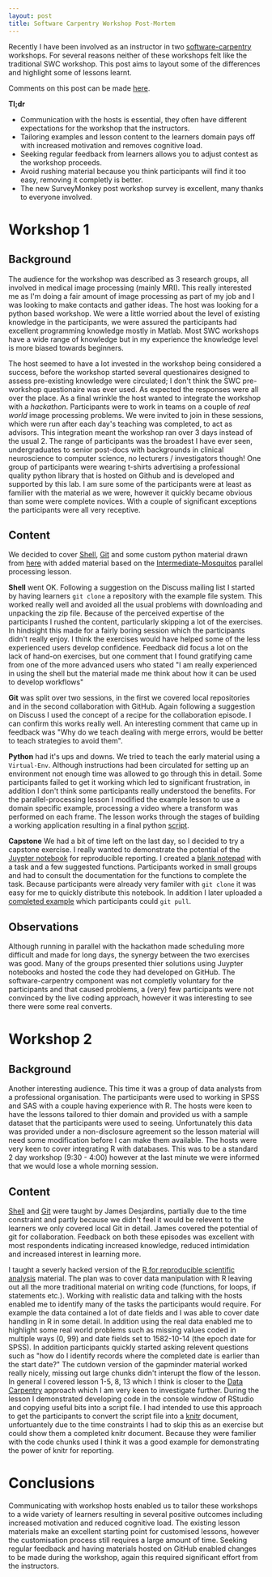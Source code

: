 ```yaml
---
layout: post
title: Software Carpentry Workshop Post-Mortem
---
```


Recently I have been involved as an instructor in two [software-carpentry](http://www.software-carpentry.org) workshops. For several reasons neither of these workshops felt like the traditional SWC workshop. This post aims to layout some of the differences and highlight some of lessons learnt.

Comments on this post can be made [here](https://github.com/tomwright01/tomwright01.github.io/blob/gh-pages/_posts/2016-06-28-swc-mcgill-mpac.md).

**Tl;dr**
* Communication with the hosts is essential, they often have different expectations for the workshop that the instructors.
* Tailoring examples and lesson content to the learners domain pays off with increased motivation and removes cognitive load.
* Seeking regular feedback from learners allows you to adjust contest as the workshop proceeds.
* Avoid rushing material because you think participants will find it too easy, removing it completly is better.
* The new SurveyMonkey post workshop survey is excellent, many thanks to everyone involved.

# Workshop 1

## Background

The audience for the workshop was described as 3 research groups, all involved in medical image processing (mainly MRI). This really interested me as I'm doing a fair amount of image processing as part of my job and I was looking to make contacts and gather ideas. The host was looking for a python based workshop. We were a little worried about the level of existing knowledge in the participants, we were assured the participants had excellent programming knowledge mostly in Matlab. Most SWC workshops have a wide range of knowledge but in my experience the knowledge level is more biased towards beginners.

The host seemed to have a lot invested in the workshop being considered a success, before the workshop started several questionaires designed to assess pre-existing knowledge were circulated; I don't think the SWC pre-workshop questionaire was ever used. As expected the responses were all over the place.
As a final wrinkle the host wanted to integrate the workshop with a _hackathon_. Participants were to work in teams on a couple of _real world_ image processing problems. We were invited to join in these sessions, which were run after each day's teaching was completed, to act as advisors. This integration meant the workshop ran over 3 days instead of the usual 2.
The range of participants was the broadest I have ever seen, undergraduates to senior post-docs with backgrounds in clinical neuroscience to computer science, no lecturers / investigators though! One group of participants were wearing t-shirts advertising a professional quality python library that is hosted on Github and is developed and supported by this lab.
I am sure some of the participants were at least as familier with the material as we were, however it quickly became obvious than some were complete novices. With a couple of significant exceptions the participants were all very receptive.

## Content

We decided to cover [Shell](http://swcarpentry.github.io/shell-novice), [Git](http://swcarpentry.github.io/git-novice) and some custom python material drawn from [here](https://paris-swc.github.io/advanced-numpy-lesson/) with added material based on the [Intermediate-Mosquitos](https://swcarpentry.github.io/python-intermediate-mosquitoes/) parallel processing lesson.

**Shell** went OK. Following a suggestion on the Discuss mailing list I started by having learners `git clone` a repository with the example file system. This worked really well and avoided all the usual problems with downloading and unpacking the zip file. Because of the perceived expertise of the participants I rushed the content, particularly skipping a lot of the exercises. In hindsight this made for a fairly boring session which the participants didn't really enjoy. I think the exercises would have helped some of the less experienced users develop confidence. Feedback did focus a lot on the lack of hand-on exercises, but one comment that I found gratifying came from one of the more advanced users who stated "I am really experienced in using the shell but the material made me think about how it can be used to develop workflows"

**Git** was split over two sessions, in the first we covered local repositories and in the second collaboration with GitHub. Again following a suggestion on Discuss I used the concept of a recipe for the collaboration episode. I can confirm this works really well. An interesting comment that came up in feedback was "Why do we teach dealing with merge errors, would be better to teach strategies to avoid them".

**Python** had it's ups and downs. We tried to teach the early material using a `Virtual-Env`. Although instructions had been circulated for setting up an environment not enough time was allowed to go through this in detail. Some participants failed to get it working which led to significant frustration, in addition I don't think some participants really understood the benefits. For the parallel-processing lesson I modified the example lesson to use a domain specific example, processing a video where a transform was performed on each frame. The lesson works through the stages of building a working application resulting in a final python [script](https://github.com/tomwright01/imp-parallel/blob/master/normalise_movie.py).

**Capstone** We had a bit of time left on the last day, so I decided to try a capstone exercise. I really wanted to demonstrate the potential of the [Juypter notebook](http://jupyter.org/) for reproducible reporting. I created a [blank notepad](https://github.com/tomwright01/imp-parallel/blob/master/ConeCounting.ipynb) with a task and a few suggested functions. Participants worked in small groups and had to consult the documentation for the functions to complete the task. Because participants were already very familer with `git clone` it was easy for me to quickly distribute this notebook. In addition I later uploaded a [completed example](https://github.com/tomwright01/imp-parallel/blob/master/ConeCounting-Complete.ipynb) which participants could `git pull`.

## Observations

Although running in parallel with the hackathon made scheduling more difficult and made for long days, the synergy between the two exercises was good. Many of the groups presented thier solutions using Juypter notebooks and hosted the code they had developed on GitHub. The software-carpentry component was not completly voluntary for the participants and that caused problems, a (very) few participants were not convinced by the live coding approach, however it was interesting to see there were some real converts.

# Workshop 2

## Background

Another interesting audience. This time it was a group of data analysts from a professional organisation. The participants were used to working in SPSS and SAS with a couple having experience with R.
The hosts were keen to have the lessons tailored to thier domain and provided us with a sample dataset that the participants were used to seeing. Unfortunately this data was provided under a non-disclosure agreement so the lesson material will need some modification before I can make them available. The hosts were very keen to cover integrating R with databases.
This was to be a standard 2 day workshop (9:30 - 4:00) however at the last minute we were informed that we would lose a whole morning session.

## Content

[Shell](http://swcarpentry.github.io/shell-novice) and [Git](http://swcarpentry.github.io/git-novice) were taught by James Desjardins, partially due to the time constraint and partly because we didn't feel it would be relevent to the learners we only covered local Git in detail. James covered the potential of git for collaboration. Feedback on both these episodes was excellent with most respondents indicating increased knowledge, reduced intimidation and increased interest in learning more.  

I taught a severly hacked version of the [R for reproducible scientific analysis](http://swcarpentry.github.io/r-novice-gapminder) material. The plan was to cover data manipulation with R leaving out all the more traditional material on writing code (functions, for loops, if statements etc.). Working with realistic data and talking with the hosts enabled me to identify many of the tasks the participants would require. For example the data contained a lot of date fields and I was able to cover date handling in R in some detail. In addition using the real data enabled me to highlight some real world problems such as missing values coded in multiple ways (0, 99) and date fields set to 1582-10-14 (the epoch date for SPSS). In addition participants quickly started asking relevent questions such as "how do I identify records where the completed date is earlier than the start date?"
The cutdown version of the gapminder material worked really nicely, missing out large chunks didn't interupt the flow of the lesson. In general I covered lesson 1-5, 8, 13 which I think is closer to the [Data Carpentry](www.datacarpentry.org) approach which I am very keen to investigate further.
During the lesson I demonstrated developing code in the console window of RStudio and copying useful bits into a script file. I had intended to use this approach to get the participants to convert the script file into a [knitr](http://yihui.name/knitr/) document, unfortuantely due to the time constraints I had to skip this as an exercise but could show them a completed knitr document. Because they were familier with the code chunks used I think it was a good example for demonstrating the power of knitr for reporting.

# Conclusions

Communicating with workshop hosts enabled us to tailor these workshops to a wide variety of learners resulting in several positive outcomes including increased motivation and reduced cognitive load. The existing lesson materials make an excellent starting point for customised lessons, however the customisation process still requires a large amount of time. Seeking regular feedback and having materials hosted on GitHub enabled changes to be made during the workshop, again this required significant effort from the instructors.
